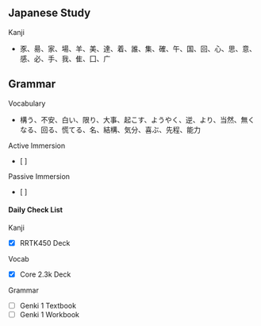 ## Japanese Study

Kanji
- 豕、昜、家、場、羊、美、達、着、誰、集、確、午、国、回、心、思、意、感、必、手、我、隹、囗、广

Grammar
- 

Vocabulary
- 構う、不安、白い、限り、大事、起こす、ようやく、逆、より、当然、無くなる、回る、慌てる、名、結構、気分、喜ぶ、先程、能力

Active Immersion
- [ ] 

Passive Immersion
- [ ] 

#### Daily Check List
Kanji
- [x] RRTK450 Deck

Vocab
- [x] Core 2.3k Deck

Grammar
- [ ] Genki 1 Textbook
- [ ] Genki 1 Workbook